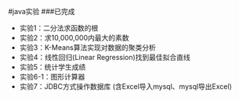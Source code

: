 #java实验
###已完成
* 实验1：二分法求函数的根
* 实验2：求10,000,000内最大的素数
* 实验3：K-Means算法实现对数据的聚类分析
* 实验4：线性回归(Linear Regression)找到最佳拟合直线
* 实验5：统计学生成绩
* 实验6-1：图形计算器
* 实验7：JDBC方式操作数据库 (含Excel导入mysql、mysql导出Excel)